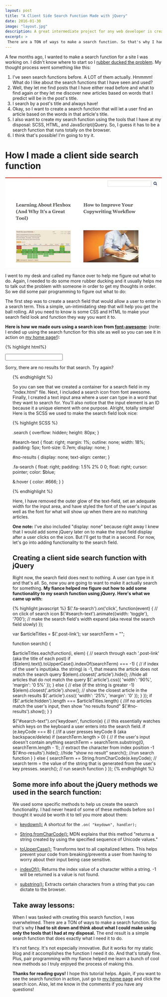 ```yaml
---
layout: post
title: "A Client Side Search Function Made with jQuery"
date: 2016-01-30
image: "layout.jpg"
description: A great intermediate project for any web developer is creating a client side search function with JavaScript and jQuery. See how to think about the problem and begin developing your search function here.
excerpt: >
 There are a TON of ways to make a search function. So that's why I had to sit down and think about what I could make using only the tools that I had at my disposal.The end result is a simple search function that does exactly what I need it to do. Here's how:
---
```


A few months ago, I wanted to make a search function for a site I was working on. I didn't know where to start so I [rubber ducked the problem](http://www.rubberduckdebugging.com/). My thought process went something like this:

1.  I've seen search functions before. A LOT of them actually. Hmmmm! What do I like about the search functions that I have seen and used?
2. Well, they let me find posts that I have either read before and what to find again *or* they let me discover new articles based on words that I predict will be in the post's title.
3. I search by a post's title and always have!
4. Okay, so I want to create a search function that will let a user find an article based on the words in that article's title.
5. I also want to create my search function using the tools that I have at my disposal: SCSS, HTML, and JavaScript/jQuery. So, I guess it has to be a search function that runs totally on the browser.
6. I think that's possible! I'm going to try it.

# How I made a client side search function

![Client side search function tutorial](/assets/searchFunction.jpg)

I went to my desk and called my fiance over to help me figure out what to do. Again, I needed to do some more rubber ducking and it usually helps me to talk out the problem with someone in order to get my thoughts in order. So we did some pair programming to figure out what to do:

The first step was to create a search field that would allow a user to enter in a search term. This a simple, un-intimidating step that will help you get the ball rolling. All you need to know is some CSS and HTML to make your search field look and function they way you want it to.

**Here is how we made ours using a search icon from [font-awesome](https://fortawesome.github.io/Font-Awesome/):** (note: I ended up using the search function for this site as well so you can see it in action on [my home page!](http://ktgilbert.herokuapp.com/)):

{% highlight html%}
<div class="search">
  <i class="fa fa-search"></i>
  <input type="text" id="search-text" name="search">
</div>

<div id="no-results">
  <p>Sorry, there are no results for that search. Try again?</p>
</div>

<ul class="post-list">

{% endhighlight %}

So you can see that we created a container for a search field in my "index.html" file. Next, I included a search icon from font awesome. Finally, I created a text input area where a user can type in a word that they want to search for. You'll also notice that the input element is an ID because it a unique element with one purpose. Alright, totally simple! Here is the SCSS we used to make the search field look nice:

{% highlight SCSS %}

.search {
  overflow: hidden;
  height: 80px;
}

#search-text {
  float: right;
  margin: 1%;
  outline: none;
  width: 18%;
  padding: 5px;
  font-size: 0.7em;
  display: none;
}

#no-results {
  display: none;
  text-align: center;
}

.fa-search {
  float: right;
  padding: 1.5% 2% 0 0;
  float: right;
  cursor: pointer;
  color: $blue;

  &:hover {
    color: #666;
  }
}

{% endhighlight %}


Here, I have removed the outer glow of the text-field, set an adequate width for the input area, and have styled the font of the user's input as well as the font for what will show up when there are no matching articles.

**One note:** I've  also included "display: none" because right away I knew that I would add some jQuery later on to make the input field display after a user clicks on the icon. But I'll get to that in a second. For now, let's go into adding functionality to the search field.

## Creating a client side search function with jQuery
Right now, the search field does next to nothing. A user can type in it and that's all. So, now you are going to want to make it actually search for something. **My fiance helped me figure out how to add some functionality to my search function using jQuery. Here's what we came up with:**

{% highlight javascript %}
$('.fa-search').on('click', function(event) { // on click of search icon
  $('#search-text').animate({width: 'toggle'}, '700'); // make the search field's width expand (aka reveal the search field slowly)
});

var $articleTitles = $('.post-link');
var searchTerm = "";


function search() {

  $articleTitles.each(function(i, elem) { // search through each '.post-link' (aka the title of each post)
    if ($(elem).text().toUpperCase().indexOf(searchTerm) === -1) { // if index of the user's input(aka. the string) is -1, that means the article does not match the search query
      $(elem).closest('.article').hide();  //hide all articles that do not match the query
      $('.article').css({
        'width': '90%',
        'margin': '0 5%'
      });
    } else { // else (if the string is greater -1)
      $(elem).closest('.article').show(); // show the closest article in the search results
      $('.article').css({
        'width': '25%',
        'margin': '0'
      });
    }
  });
  if ($('.article:hidden').length === $articleTitles.length) { //if no articles match the user's input, then show "no results found"
    $('#no-results').show();
   }
 }

 $("#search-text").on('keydown', function(e) { // this essentially watches which keys on the keyboard a user enters into the search field.
   if (e.keyCode === 8) { //if a user presses keyCode 8 (aka backspace/delete)
     if (searchTerm.length > 0) { // if the user's input doesn't contain anything
       searchTerm = searchTerm.substring(0, searchTerm.length - 1); // extract the character from index position -1
       $('#no-results').hide(); //hide "show no result"
       search(); //run search function
     }
   } else {
     searchTerm += String.fromCharCode(e.keyCode); // search term = the value of the string that is generated from the user's key presses.
     search(); // run search function
   }
 });
{% endhighlight %}


## Some more info about the jQuery methods we used in the search function:
We used some specific methods to help us create the search functionality. I had never heard of some of these methods before so I thought it would be worth it to tell you more about them:

- [keydown():](https://api.jquery.com/keydown/) A shortcut for the ```.on( "keydown", handler);```

- [String.fromCharCode():](https://developer.mozilla.org/en-US/docs/Web/JavaScript/Reference/Global_Objects/String/fromCharCode) MDN explains that this method "returns a string created by using the specified sequence of Unicode values."

- [toUpperCase():](http://www.w3schools.com/jsref/jsref_touppercase.asp) Transforms text to all capitalized letters. This helps prevent your code from breaking/prevents a user from having to worry about their input being case sensitive.

- [indexOf():](https://developer.mozilla.org/en-US/docs/Web/JavaScript/Reference/Global_Objects/String/indexOf) Returns the index value of a character within a string. -1 will be returned is a value is not found.

- [substring():](http://www.w3schools.com/jsref/jsref_substring.asp) Extracts certain characters from a string that you can dictate to the browser.

## Take away lessons:
When I was tasked with creating this search function, I was overwhelmed. There are a TON of ways to make a search function. So that's why **I had to sit down and think about what I could make using only the tools that I had at my disposal.** The end result is a simple search function that does exactly what I need it to do.

It's not fancy. It's not especially innovative. *But* it works for my static blog and it accomplishes the function I need it do. And that's totally fine. Plus, pair programming with my fiance helped me learn a bunch of cool new methods so I truly enjoyed the process of making this.

**Thanks for reading guys!** I hope this tutorial helps. Again, if you want to see the search function in action, just go to [my home page](http://ktgilbert.herokuapp.com/) and click the search icon. Also, let me know in the comments if you have any questions!
